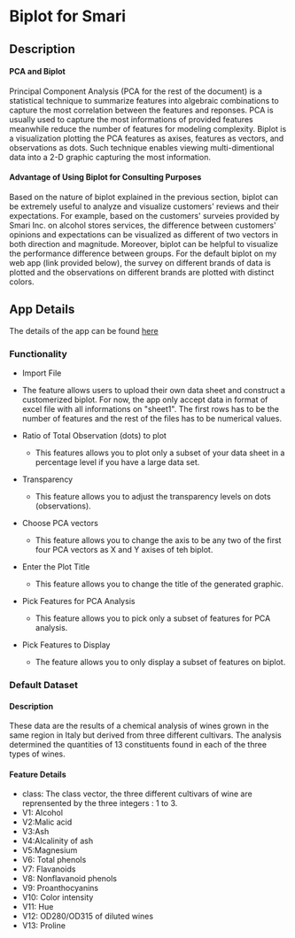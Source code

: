 # Biplot for Smari

## Description 
#### PCA and Biplot
Principal Component Analysis (PCA for the rest of the document) is a statistical technique to summarize features into algebraic combinations to capture the most correlation between the features and reponses. PCA is usually used to capture the most informations of provided features meanwhile reduce the number of features for modeling complexity. Biplot is a visualization plotting the PCA features as axises, features as vectors, and observations as dots. Such technique enables viewing multi-dimentional data into a 2-D graphic capturing the most information.

#### Advantage of Using Biplot for Consulting Purposes
Based on the nature of biplot explained in the previous section, biplot can be extremely useful to analyze and visualize customers' reviews and their expectations. For example, based on the customers' surveies provided by Smari Inc. on alcohol stores services, the difference between customers' opinions and expectations can be visualized as different of two vectors in both direction and magnitude. Moreover, biplot can be helpful to visualize the performance difference between groups. For the default biplot on my web app (link provided below), the survey on different brands of data is plotted and the observations on different brands are plotted with distinct colors.     

## App Details
The details of the app can be found [here](https://zhangruinan.shinyapps.io/shinny_myggbiplot/) 

### Functionality
* Import File
 * The feature allows users to upload their own data sheet and construct a customerized biplot. For now, the app only accept data in format of excel file with all informations on "sheet1". The first rows has to be the number of features and the rest of the files has to be numerical values. 

* Ratio of Total Observation (dots) to plot
  * This features allows you to plot only a subset of your data sheet in a percentage level if you have a large data set.

* Transparency
	* This feature allows you to adjust the transparency levels on dots (observations).

* Choose PCA vectors
	* This feature allows you to change the axis to be any two of the first four PCA vectors as X and Y axises of teh biplot.

* Enter the Plot Title
	* This feature allows you to change the title of the generated graphic.

* Pick Features for PCA Analysis
	* This feature allows you to pick only a subset of features for PCA analysis.

* Pick Features to Display
	* The feature allows you to only display a subset of features on biplot.

### Default Dataset
#### Description
These data are the results of a chemical analysis of wines grown in the same region in Italy but derived from three different cultivars. The analysis determined the quantities of 13 constituents found in each of the three types of wines.

#### Feature Details
* class: The class vector, the three different cultivars of wine are reprensented by the three integers : 1 to 3.
* V1: Alcohol
* V2:Malic acid
* V3:Ash
* V4:Alcalinity of ash
* V5:Magnesium
* V6: Total phenols
* V7: Flavanoids
* V8: Nonflavanoid phenols
* V9: Proanthocyanins
* V10: Color intensity
* V11: Hue
* V12: OD280/OD315 of diluted wines
* V13: Proline


